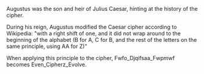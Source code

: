 Augustus was the son and heir of Julius Caesar, hinting at the history of the cipher.

During his reign, Augustus modified the Caesar cipher according to Wikipedia: "with a right shift of one, and it did not wrap around to the beginning of the alphabet (B for A, C for B, and the rest of the letters on the same principle, using AA for Z)"

When applying this principle to the cipher, Fwfo_Djqifsaa_Fwpmwf becomes Even_Cipherz_Evolve.
